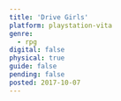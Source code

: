 ```yaml
---
title: 'Drive Girls'
platform: playstation-vita
genre:
  - rpg
digital: false
physical: true
guide: false
pending: false
posted: 2017-10-07
---
```

